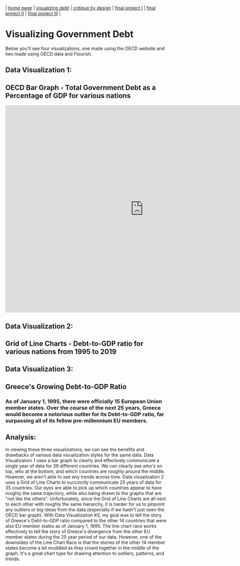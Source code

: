 | [home page](https://mvroomen.github.io/portfolio/) | [visualizing debt](visualizing-government-debt) | [critique by design](critique-by-design) | [final project I](final-project-part-one) | [final project II](final-project-part-two) | [final project III](final-project-part-three) |

# Visualizing Government Debt
Below you'll see four visualizations, one made using the OECD website and two made using OECD data and Flourish.

## Data Visualization 1:  
## OECD Bar Graph - Total Government Debt as a Percentage of GDP for various nations
<iframe src="https://data.oecd.org/chart/6Y2C" width="860" height="645" style="border: 0" mozallowfullscreen="true" webkitallowfullscreen="true" allowfullscreen="true"><a href="https://data.oecd.org/chart/6Y2C" target="_blank">OECD Chart: General government debt, Total, % of GDP, Annual, 2019</a></iframe>

## Data Visualization 2:  
## Grid of Line Charts - Debt-to-GDP ratio for various nations from 1995 to 2019
<div class="flourish-embed flourish-chart" data-src="visualisation/12587103"><script src="https://public.flourish.studio/resources/embed.js"></script></div>

## Data Visualization 3:  
## Greece's Growing Debt-to-GDP Ratio
### As of January 1, 1995, there were officially 15 European Union member states.  Over the course of the next 25 years, Greece would become a notorious outlier for its Debt-to-GDP ratio, far surpassing all of its fellow pre-millennium EU members.
<div class="flourish-embed flourish-chart" data-src="visualisation/12596398"><script src="https://public.flourish.studio/resources/embed.js"></script></div>

## Analysis:
In viewing these three visualizations, we can see the benefits and drawbacks of various data visualization styles for the same data.  Data Visualization 1 uses a bar graph to clearly and effectively communicate a single year of data for 39 different countries.  We can clearly see who's on top, who at the bottom, and which countries are roughly around the middle.  However, we aren't able to see any trends across time.  Data visualization 2 uses a Grid of Line Charts to succinctly communicate 25 years of data for 35 countries.  Our eyes are able to pick up which countries appear to have roughly the same trajectory, while also being drawn to the graphs that are "not like the others".  Unfortunately, since the Grid of Line Charts are all next to each other with roughly the same hierarchy, it is harder for us to pinpoint any outliers or big ideas from the data (especially if we hadn't just seen the OECD bar graph).  With Data Visualization #3, my goal was to tell the story of Greece's Debt-to-GDP ratio compared to the other 14 countries that were also EU member states as of January 1, 1995.  The line chart race works effectively to tell the story of Greece's divergence from the other EU member states during the 25 year period of our data. However, one of the downsides of the Line Chart Race is that the stories of the other 14 member states become a bit muddled as they crowd together in the middle of the graph.  It's a great chart type for drawing attention to outliers, patterns, and trends.  
